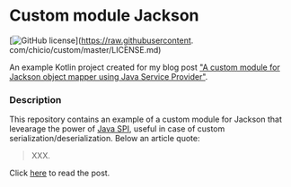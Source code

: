 # Custom module Jackson

[![GitHub license](https://img.shields.io/badge/license-MIT-blue.svg)](https://raw.githubusercontent.
com/chicio/custom/master/LICENSE.md)

An example Kotlin project created for my blog post ["A custom module for Jackson object mapper using Java Service 
Provider"](xxx).

### Description

This repository contains an example of a custom module for Jackson that levearage the power of [Java SPI](https://en.wikipedia.org/wiki/Service_provider_interface), useful in 
case of custom serialization/deserialization. Below an article quote:

> XXX.

Click [here](xxx ) to read the post.